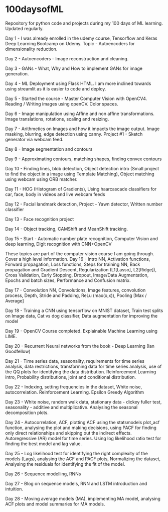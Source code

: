 # 100daysofML

Repository for python code and projects during my 100 days of ML learning. Updated regularly.

Day 1 - I was already enrolled in the udemy course, Tensorflow and Keras Deep Learning Bootcamp on Udemy.
        Topic - Autoencoders for dimensionality reduction.

Day 2 - Autoencoders - Image reconstruction and cleaning.

Day 3 - GANs - What, Why and How to implement GANs for image generation.

Day 4 - ML Deployment using Flask HTML. I am more inclined towards using streamlit as it is easier to code and deploy.

Day 5 - Started the course - Master Computer Vision with OpenCV4.
        Reading / Writing images using openCV.
        Color spaces.

Day 6 - Image manipulation using Affine and non affine transformations.
        Image translations, rotations, scaling and resizing.

Day 7 - Arithmetics on Images and how it impacts the image output.
        Image masking, blurring, edge detection using canny.
        Project #1 - Sketch generator via webcam feed.

Day 8 - Image segmentation and contours

Day 9 - Approximating contours, matching shapes, finding convex contours

Day 10 - Finding lines, blob detection, Object detection intro (Small project to find the object in a image using Template Matching),
        Object matching using webcam using ORB matcher.

Day 11 - HOG (Histogram of Gradients), Using haarcascade classifiers for car, face, body in videos and live webcam feeds

Day 12 - Facial landmark detection, Project - Yawn detector, Written number classifier

Day 13 - Face recognition project

Day 14 - Object tracking, CAMShift and MeanShift tracking.

Day 15 - Start - Automatic number plate recognition, Computer Vision and deep learning, Digit recognition with CNN+OpenCV

These topics are part of the computer vision course I am going through. Cover a high level information.
Day 16 - Intro NN, Activation functions, Forward propagation, Loss functions, Steps for training  NN,
Back propagation and Gradient Descent, Regularization (L1[Lasso], L2[Ridge]), Cross Validation, Early Stopping, Dropout, Image/Data Augmentation, Epochs and batch sizes, Performance and Confusion matrix.

Day 17 - Convolution NN, Convolutions, Image features, convolution process, Depth, Stride and Padding, ReLu (max(o,x)), Pooling [Max / Average]        

Day 18 - Training a CNN using tensorflow on MNIST dataset, Train test splits on Image data, Cat vs dog classifier, Data augmentation for improving the model

Day 19 - OpenCV Course completed. Explainable Machine Learning using LIME.

Day 20 - Recurrent Neural networks from the book - Deep Learning (Ian Goodfellow)

Day 21 - Time series data, seasonality, requirements for time series analysis, data restrictions, transforming data for time series analysis, use of the QQ plots for identifying the data distribution. Reinforcement Learning intro, Probability distributions, joint and conditional distribution.

Day 22 - Indexing, setting frequencies in the dataset, White noise, autocorrelation.
Reinforcement Learning. Epsilon Greedy Algorithm 

Day 23 - White noise, random walk data, stationary data - dickey fuller test, seasonality - additive and multiplicative. Analysing the seasonal decomposition plots.

Day 24 - Autocorrelation, ACF, plotting ACF using the statsmodels plot_acf function, analysing the plot and making decisions, using PACF for finding only direct relationships and skipping out the indirect effects.
Autoregressive (AR) model for time series. Using log likelihood ratio test for finding the best model and lag value.

Day 25 - Log likelihood test for identifying the right complexity of the models (Lags), analysing the ACF and PACF plots, Normalizing the dataset, Analysing the residuals for identifying the fit of the model.

Day 26 - Sequence modelling, RNNs

Day 27 - Blog on sequence models, RNN and LSTM introduction and intuition.

Day 28 - Moving average models (MA), implementing MA model, analysing ACF plots and model summaries for MA models. 